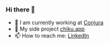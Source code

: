 ### Hi there 👋

- 💼 I am currently working at [Conjura](https://conjura.com)
- 🔭 My side project [chiku.app](https://chiku.app)
- 📫 How to reach me: [LinkedIn](https://www.linkedin.com/in/kumaradityamohta/)

